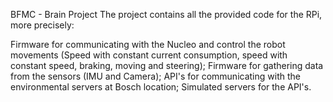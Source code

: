 BFMC - Brain Project
The project contains all the provided code for the RPi, more precisely:

Firmware for communicating with the Nucleo and control the robot movements (Speed with constant current consumption, speed with constant speed, braking, moving and steering);
Firmware for gathering data from the sensors (IMU and Camera);
API's for communicating with the environmental servers at Bosch location;
Simulated servers for the API's.
